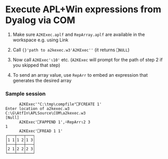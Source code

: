 # Execute APL+Win expressions from Dyalog via COM

1. Make sure `A2KExec.aplf` and `RepArray.aplf` are available in the workspace e.g. using Link

2. Call `{}'path to a2kexec.w3'A2KExec''` (it returns `⎕NULL`)

3. Now call `A2KExec'⍳10'` etc. (`A2KExec` will prompt for the path of step 2 if you skipped that step)

4. To send an array value, use `RepArr` to embed an expression that generates the desired array

### Sample session

```
      A2KExec'"C:\tmp\compfile"⎕FCREATE 1'
Enter location of a2kexec.w3
C:\G\AtfIn\APLSource\COM\a2kexec.w3
[Null]
      A2KExec'⎕FAPPEND 1',⍨RepArr⍳2 3
1
      A2KExec'⎕FREAD 1 1'
┌───┬───┬───┐
│1 1│1 2│1 3│
├───┼───┼───┤
│2 1│2 2│2 3│
└───┴───┴───┘
```


